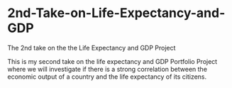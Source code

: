 # 2nd-Take-on-Life-Expectancy-and-GDP
 The 2nd take on the the Life Expectancy and GDP Project

 This is my second take on the life expectancy and GDP Portfolio Project where we will investigate if there is a strong correlation between the economic output of a country and the life expectancy of its citizens.

